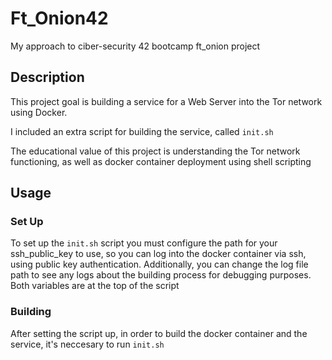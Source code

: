 # Ft_Onion42
My approach to ciber-security 42 bootcamp ft_onion project

## Description
This project goal is building a service for a Web Server into the Tor network using Docker.

I included an extra script for building the service, called `init.sh`

The educational value of this project is understanding the Tor network functioning, as well as docker container deployment using shell scripting

## Usage

### Set Up

To set up the `init.sh` script you must configure the path for your ssh_public_key to use, so you can log into the docker container via ssh, using public key authentication. Additionally, you can change the log file path to see any logs about the building process for debugging purposes. Both variables are at the top of the script

### Building

After setting the script up, in order to build the docker container and the service, it's neccesary to run `init.sh`
